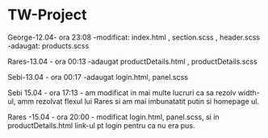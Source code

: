# TW-Project


George-12.04- ora 23:08 -modificat: index.html  ,  section.scss  ,  header.scss
                        -adaugat: products.scss


Rares-13.04 - ora 00:13 -adaugat productDetails.html , productDetails.scss


Sebi-13.04 - ora 00:17 -adaugat login.html, panel.scss

Sebi 15.04 - ora 17:13 - am modificat in mai multe lucruri ca sa rezolv width-ul, amm rezolvat flexul lui Rares si am mai imbunatatit putin si homepage ul.


Rares -15.04 - ora 20:00 - modificat login.html, panel.scss, si in productDetails.html link-ul pt login pentru ca nu era pus.
